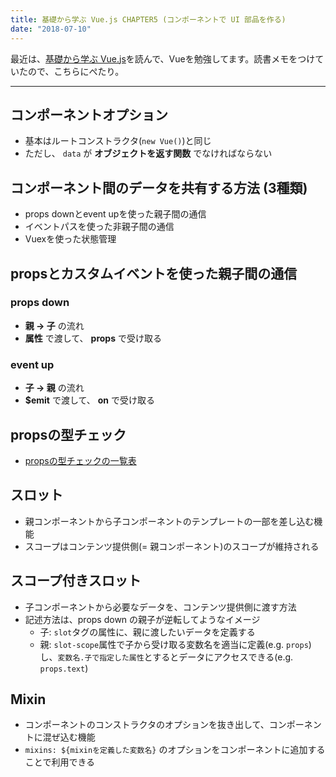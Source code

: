 ```yaml
---
title: 基礎から学ぶ Vue.js CHAPTER5 (コンポーネントで UI 部品を作る)
date: "2018-07-10"
---
```


最近は、[基礎から学ぶ Vue.js](https://cr-vue.mio3io.com/)を読んで、Vueを勉強してます。読書メモをつけていたので、こちらにぺたり。

---

## コンポーネントオプション
* 基本はルートコンストラクタ(`new Vue()`)と同じ
* ただし、 `data` が **オブジェクトを返す関数** でなければならない

## コンポーネント間のデータを共有する方法 (3種類)
* props downとevent upを使った親子間の通信
* イベントパスを使った非親子間の通信
* Vuexを使った状態管理

## propsとカスタムイベントを使った親子間の通信

### props down
* **親 -> 子** の流れ
* **属性** で渡して、 **props** で受け取る

### event up
* **子 -> 親** の流れ
* **$emit** で渡して、 **on** で受け取る

## propsの型チェック
* [propsの型チェックの一覧表](https://cr-vue.mio3io.com/guide/chapter5.html#props%E3%81%AE%E5%8F%97%E3%81%91%E5%8F%96%E3%82%8A%E3%83%87%E3%83%BC%E3%82%BF%E5%9E%8B%E3%82%92%E6%8C%87%E5%AE%9A%E3%81%99%E3%82%8B)

## スロット
* 親コンポーネントから子コンポーネントのテンプレートの一部を差し込む機能
* スコープはコンテンツ提供側(= 親コンポーネント)のスコープが維持される

## スコープ付きスロット
* 子コンポーネントから必要なデータを、コンテンツ提供側に渡す方法
* 記述方法は、props down の親子が逆転してようなイメージ
  * 子: `slot`タグの属性に、親に渡したいデータを定義する
  * 親: `slot-scope`属性で子から受け取る変数名を適当に定義(e.g. `props`)し、`変数名.子で指定した属性`とするとデータにアクセスできる(e.g. `props.text`)

## Mixin
* コンポーネントのコンストラクタのオプションを抜き出して、コンポーネントに混ぜ込む機能
* `mixins: ${mixinを定義した変数名}` のオプションをコンポーネントに追加することで利用できる
